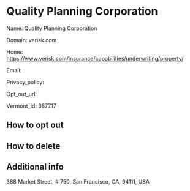 
# Quality Planning Corporation

Name: Quality Planning Corporation

Domain: verisk.com

Home: https://www.verisk.com/insurance/capabilities/underwriting/property/

Email: 

Privacy_policy: 

Opt_out_url: 

Vermont_id: 367717



## How to opt out



## How to delete



## Additional info



388 Market Street, # 750, San Francisco, CA, 94111, USA

